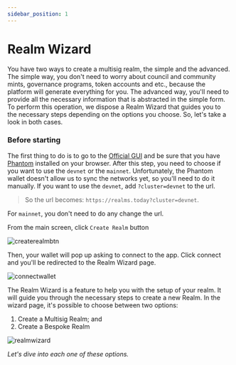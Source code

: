 ```yaml
---
sidebar_position: 1
---
```


# Realm Wizard

You have two ways to create a multisig realm, the simple and the advanced. The simple way, you don't need to worry about council and community mints, governance programs, token accounts and etc., because the platform will generate everything for you. The advanced way, you'll need to provide all the necessary information that is abstracted in the simple form. To perform this operation, we dispose a Realm Wizard that guides you to the necessary steps depending on the options you choose. So, let's take a look in both cases.

### Before starting

The first thing to do is to go to the [Official GUI](https://realms.today) and be sure that you have [Phantom](https://phantom.app/) installed on your browser.
After this step, you need to choose if you want to use the `devnet` or the `mainnet`. Unfortunately, the Phantom wallet doesn't allow us to sync the networks yet, so you'll need to do it manually. If you want to use the `devnet`, add `?cluster=devnet` to the url.

> So the url becomes: `https://realms.today?cluster=devnet`.

For `mainnet`, you don't need to do any change the url.

From the main screen, click `Create Realm` button

![createrealmbtn](/img/multisig-realm/create-realm-btn.png)


Then, your wallet will pop up asking to connect to the app. Click connect and you'll be redirected to the Realm Wizard page.

![connectwallet](/img/multisig-realm/connect-wallet.png)


The Realm Wizard is a feature to help you with the setup of your realm. It will guide you through the necessary steps to create a new Realm. 
In the wizard page, it's possible to choose between two options:

1. Create a Multisig Realm; and
2. Create a Bespoke Realm

![realmwizard](/img/multisig-realm/realm-wizard.png)

_Let's dive into each one of these options._
